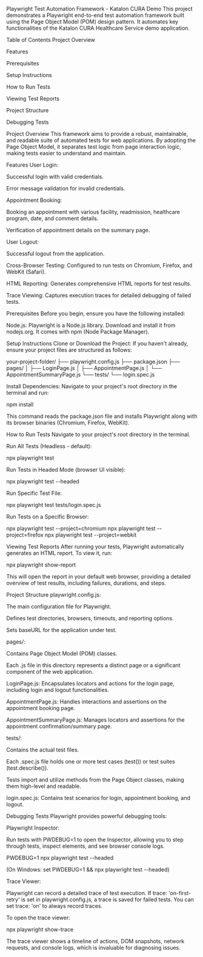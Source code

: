Playwright Test Automation Framework - Katalon CURA Demo
This project demonstrates a Playwright end-to-end test automation framework built using the Page Object Model (POM) design pattern. It automates key functionalities of the Katalon CURA Healthcare Service demo application.

Table of Contents
Project Overview

Features

Prerequisites

Setup Instructions

How to Run Tests

Viewing Test Reports

Project Structure

Debugging Tests

Project Overview
This framework aims to provide a robust, maintainable, and readable suite of automated tests for web applications. By adopting the Page Object Model, it separates test logic from page interaction logic, making tests easier to understand and maintain.

Features
User Login:

Successful login with valid credentials.

Error message validation for invalid credentials.

Appointment Booking:

Booking an appointment with various facility, readmission, healthcare program, date, and comment details.

Verification of appointment details on the summary page.

User Logout:

Successful logout from the application.

Cross-Browser Testing: Configured to run tests on Chromium, Firefox, and WebKit (Safari).

HTML Reporting: Generates comprehensive HTML reports for test results.

Trace Viewing: Captures execution traces for detailed debugging of failed tests.

Prerequisites
Before you begin, ensure you have the following installed:

Node.js: Playwright is a Node.js library. Download and install it from nodejs.org. It comes with npm (Node Package Manager).

Setup Instructions
Clone or Download the Project:
If you haven't already, ensure your project files are structured as follows:

your-project-folder/
├── playwright.config.js
├── package.json
├── pages/
│   ├── LoginPage.js
│   ├── AppointmentPage.js
│   └── AppointmentSummaryPage.js
└── tests/
    └── login.spec.js

Install Dependencies:
Navigate to your project's root directory in the terminal and run:

npm install

This command reads the package.json file and installs Playwright along with its browser binaries (Chromium, Firefox, WebKit).

How to Run Tests
Navigate to your project's root directory in the terminal.

Run All Tests (Headless - default):

npx playwright test

Run Tests in Headed Mode (browser UI visible):

npx playwright test --headed

Run Specific Test File:

npx playwright test tests/login.spec.js

Run Tests on a Specific Browser:

npx playwright test --project=chromium
npx playwright test --project=firefox
npx playwright test --project=webkit

Viewing Test Reports
After running your tests, Playwright automatically generates an HTML report. To view it, run:

npx playwright show-report

This will open the report in your default web browser, providing a detailed overview of test results, including failures, durations, and steps.

Project Structure
playwright.config.js:

The main configuration file for Playwright.

Defines test directories, browsers, timeouts, and reporting options.

Sets baseURL for the application under test.

pages/:

Contains Page Object Model (POM) classes.

Each .js file in this directory represents a distinct page or a significant component of the web application.

LoginPage.js: Encapsulates locators and actions for the login page, including login and logout functionalities.

AppointmentPage.js: Handles interactions and assertions on the appointment booking page.

AppointmentSummaryPage.js: Manages locators and assertions for the appointment confirmation/summary page.

tests/:

Contains the actual test files.

Each .spec.js file holds one or more test cases (test()) or test suites (test.describe()).

Tests import and utilize methods from the Page Object classes, making them high-level and readable.

login.spec.js: Contains test scenarios for login, appointment booking, and logout.

Debugging Tests
Playwright provides powerful debugging tools:

Playwright Inspector:

Run tests with PWDEBUG=1 to open the Inspector, allowing you to step through tests, inspect elements, and see browser console logs.

PWDEBUG=1 npx playwright test --headed

(On Windows: set PWDEBUG=1 && npx playwright test --headed)

Trace Viewer:

Playwright can record a detailed trace of test execution. If trace: 'on-first-retry' is set in playwright.config.js, a trace is saved for failed tests. You can set trace: 'on' to always record traces.

To open the trace viewer:

npx playwright show-trace

The trace viewer shows a timeline of actions, DOM snapshots, network requests, and console logs, which is invaluable for diagnosing issues.

